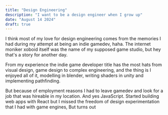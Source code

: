 ```yaml
---
title: "Design Engineering"
description: "I want to be a design engineer when I grow up"
date: "August 14 2024"
draft: true
---
```


I think most of my love for design engineering comes from the memories I had during my attempt at being an indie gamedev, haha. The internet moniker xoboid itself was the name of my supposed game studio, but hey that's a story for another day.

From my experience the indie game developer title has the most hats from visual design, game design to complex engineering, and the thing is I enjoyed all of it, modelling in blender, writing shaders in unity and implementing pathfinding.

But because of employment reasons I had to leave gamedev and look for a job that was hireable in my location. And yes JavaScript. Started building web apps with React but I missed the freedom of design experimentation that I had with game engines, But turns out
